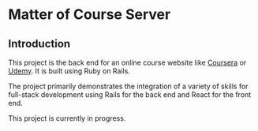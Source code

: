 # Matter of Course Server

## Introduction

This project is the back end for an online course website like [Coursera](https://www.coursera.org/) or [Udemy](https://www.udemy.com/). It is built using Ruby on Rails.

The project primarily demonstrates the integration of a variety of skills for full-stack development using Rails for the back end and React for the front end.

This project is currently in progress.
